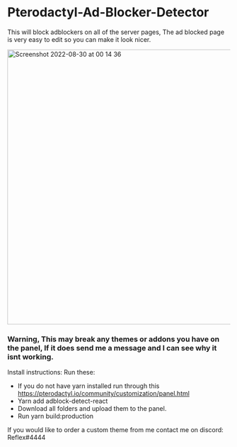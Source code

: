 # Pterodactyl-Ad-Blocker-Detector

This will block adblockers on all of the server pages, The ad blocked page is very easy to edit so you can make it look nicer.

<img width="620" alt="Screenshot 2022-08-30 at 00 14 36" src="https://user-images.githubusercontent.com/84676487/187314765-58c5e1d6-7ce9-4b0e-be1a-85dbeda2af0a.png">

### Warning, This may break any themes or addons you have on the panel, If it does send me a message and I can see why it isnt working.

Install instructions:
Run these:
- If you do not have yarn installed run through this https://pterodactyl.io/community/customization/panel.html
- Yarn add adblock-detect-react
- Download all folders and upload them to the panel.
- Run yarn build:production


If you would like to order a custom theme from me contact me on discord: Reflex#4444
